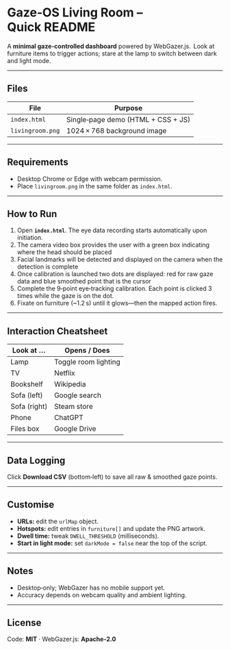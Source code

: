 # Gaze‑OS Living Room – Quick README

A **minimal gaze‑controlled dashboard** powered by WebGazer.js.  Look at furniture items to trigger actions; stare at the lamp to switch between dark and light mode.

---

## Files
| File | Purpose |
|------|---------|
| `index.html` | Single‑page demo (HTML + CSS + JS) |
| `livingroom.png` | 1024 × 768 background image |

---

## Requirements
* Desktop Chrome or Edge with webcam permission.
* Place `livingroom.png` in the same folder as `index.html`.

---

## How to Run
1. Open **`index.html`**. The eye data recording starts automatically upon initiation. 
2. The camera video box provides the user with a green box indicating where the head should be placed
3. Facial landmarks will be detected and displayed on the camera when the detection is complete
4. Once calibration is launched two dots are displayed: red for raw gaze data and blue smoothed point that is the cursor
5. Complete the 9‑point eye‑tracking calibration. Each point is clicked 3 times while the gaze is on the dot.
6. Fixate on furniture (~1.2 s) until it glows—then the mapped action fires.


---

## Interaction Cheatsheet
| Look at … | Opens / Does |
|-----------|--------------|
| Lamp | Toggle room lighting |
| TV | Netflix |
| Bookshelf | Wikipedia |
| Sofa (left) | Google search |
| Sofa (right) | Steam store |
| Phone | ChatGPT |
| Files box | Google Drive |

---

## Data Logging
Click **Download CSV** (bottom‑left) to save all raw & smoothed gaze points.

---

## Customise
* **URLs:** edit the `urlMap` object.
* **Hotspots:** edit entries in `furniture[]` and update the PNG artwork.
* **Dwell time:** tweak `DWELL_THRESHOLD` (milliseconds).
* **Start in light mode:** set `darkMode = false` near the top of the script.

---

## Notes
* Desktop‑only; WebGazer has no mobile support yet.
* Accuracy depends on webcam quality and ambient lighting.

---

## License
Code: **MIT**  ·  WebGazer.js: **Apache‑2.0**

